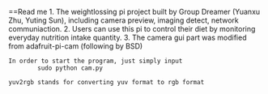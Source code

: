==Read me
	1. The weightlossing pi project built by Group Dreamer (Yuanxu Zhu, Yuting Sun), including camera preview, imaging detect, network communiaction.
	2. Users can use this pi to control their diet by monitoring everyday nutrition intake quantity.
	3. The camera gui part was modified from adafruit-pi-cam (following by BSD)

	In order to start the program, just simply input
			sudo python cam.py

	yuv2rgb stands for converting yuv format to rgb format